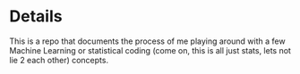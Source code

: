 # Details

This is a repo that documents the process of me playing around with a few Machine Learning or statistical coding (come on, this is all just stats, lets not lie 2 each other) concepts.
